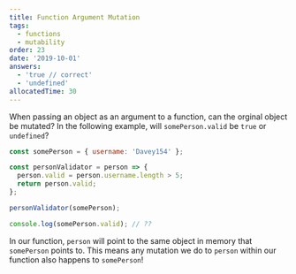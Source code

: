 ```yaml
---
title: Function Argument Mutation
tags:
  - functions
  - mutability
order: 23
date: '2019-10-01'
answers:
  - 'true // correct'
  - 'undefined'
allocatedTime: 30
---
```


When passing an object as an argument to a function, can the orginal object be mutated? In the following example, will `somePerson.valid` be `true` or `undefined`?

```javascript
const somePerson = { username: 'Davey154' };

const personValidator = person => {
  person.valid = person.username.length > 5;
  return person.valid;
};

personValidator(somePerson);

console.log(somePerson.valid); // ??
```

<!-- explanation -->

In our function, `person` will point to the same object in memory that `somePerson` points to. This means any mutation we do to `person` within our function also happens to `somePerson`!

